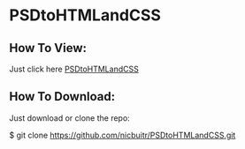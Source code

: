 # PSDtoHTMLandCSS

## How To View:

Just click here [PSDtoHTMLandCSS](https://nicbuitr.github.io/PSDtoHTMLandCSS/)

## How To Download:

Just download or clone the repo:

$ git clone https://github.com/nicbuitr/PSDtoHTMLandCSS.git
